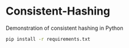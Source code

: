 Consistent-Hashing
===

Demonstration of consistent hashing in Python

```bash
pip install -r requirements.txt
```
